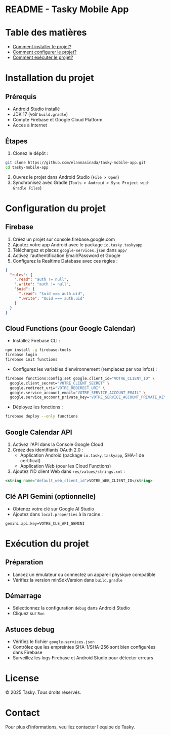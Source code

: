 # README - Tasky Mobile App

# **Table des matières**
- [Comment installer le projet?](#project-installation)
- [Comment configurer le projet?](#project-configuration)
- [Comment exécuter le projet?](#project-execution)

# Installation du projet <a id="project-installation"></a>

## Prérequis
* Android Studio installé
* JDK 17 (voir `build.gradle`)
* Compte Firebase et Google Cloud Platform
* Accès à Internet

## Étapes
1. Clonez le dépôt :

```bash
git clone https://github.com/elannasinada/tasky-mobile-app.git
cd tasky-mobile-app
```

2. Ouvrez le projet dans Android Studio (`File > Open`)
3. Synchronisez avec Gradle (`Tools > Android > Sync Project with Gradle Files`)

# Configuration du projet <a id="project-configuration"></a>

## Firebase
1. Créez un projet sur console.firebase.google.com
2. Ajoutez votre app Android avec le package `io.tasky.taskyapp`
3. Téléchargez et placez `google-services.json` dans `app/`
4. Activez l'authentification Email/Password et Google
5. Configurez la Realtime Database avec ces règles :

```json
{
  "rules": {
    ".read": "auth != null",
    ".write": "auth != null",
    "$uid": {
      ".read": "$uid === auth.uid",
      ".write": "$uid === auth.uid"
    }
  }
}
```

## Cloud Functions (pour Google Calendar)
* Installez Firebase CLI :

```bash
npm install -g firebase-tools
firebase login
firebase init functions
```

* Configurez les variables d'environnement (remplacez par vos infos) :

```bash
firebase functions:config:set google.client_id="VOTRE_CLIENT_ID" \
  google.client_secret="VOTRE_CLIENT_SECRET" \
  google.redirect_uri="VOTRE_REDIRECT_URI" \
  google.service_account_email="VOTRE_SERVICE_ACCOUNT_EMAIL" \
  google.service_account_private_key="VOTRE_SERVICE_ACCOUNT_PRIVATE_KEY"
```

* Déployez les fonctions :

```bash
firebase deploy --only functions
```

## Google Calendar API
1. Activez l'API dans la Console Google Cloud
2. Créez des identifiants OAuth 2.0 :
   * Application Android (package `io.tasky.taskyapp`, SHA-1 de certificat)
   * Application Web (pour les Cloud Functions)
3. Ajoutez l'ID client Web dans `res/values/strings.xml` :

```xml
<string name="default_web_client_id">VOTRE_WEB_CLIENT_ID</string>
```

## Clé API Gemini (optionnelle)
* Obtenez votre clé sur Google AI Studio
* Ajoutez dans `local.properties` à la racine :

```properties
gemini.api.key=VOTRE_CLE_API_GEMINI
```

# Exécution du projet <a id="project-execution"></a>

## Préparation
* Lancez un émulateur ou connectez un appareil physique compatible
* Vérifiez la version minSdkVersion dans `build.gradle`

## Démarrage
* Sélectionnez la configuration `debug` dans Android Studio
* Cliquez sur `Run`

## Astuces debug
* Vérifiez le fichier `google-services.json`
* Contrôlez que les empreintes SHA-1/SHA-256 sont bien configurées dans Firebase
* Surveillez les logs Firebase et Android Studio pour détecter erreurs

# **License**
© 2025 Tasky. Tous droits réservés.

# **Contact**
Pour plus d'informations, veuillez contacter l'équipe de Tasky.
